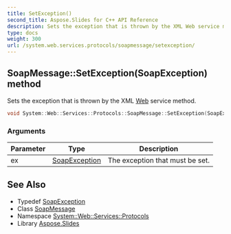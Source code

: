 ```yaml
---
title: SetException()
second_title: Aspose.Slides for C++ API Reference
description: Sets the exception that is thrown by the XML Web service method.
type: docs
weight: 300
url: /system.web.services.protocols/soapmessage/setexception/
---
```

## SoapMessage::SetException(SoapException) method


Sets the exception that is thrown by the XML [Web](../../../system.web/) service method.

```cpp
void System::Web::Services::Protocols::SoapMessage::SetException(SoapException ex)
```


### Arguments

| Parameter | Type | Description |
| --- | --- | --- |
| ex | [SoapException](../../soapexception/) | The exception that must be set. |

## See Also

* Typedef [SoapException](../../soapexception/)
* Class [SoapMessage](../)
* Namespace [System::Web::Services::Protocols](../../)
* Library [Aspose.Slides](../../../)